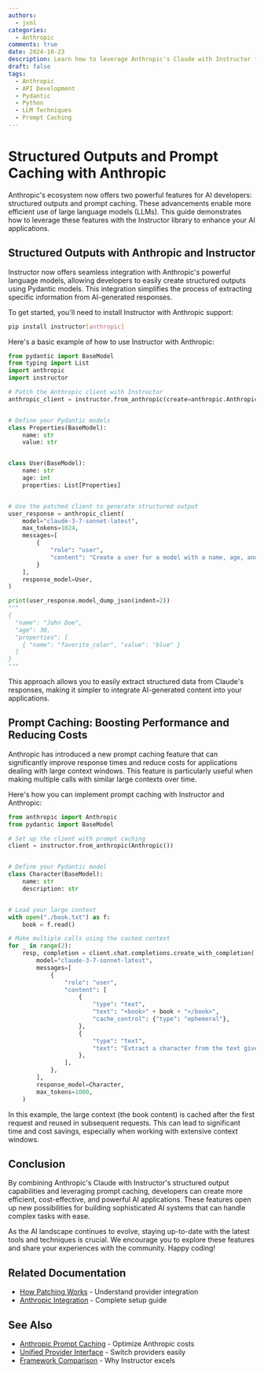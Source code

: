 ```yaml
---
authors:
  - jxnl
categories:
  - Anthropic
comments: true
date: 2024-10-23
description: Learn how to leverage Anthropic's Claude with Instructor for structured outputs and prompt caching, enhancing AI application development.
draft: false
tags:
  - Anthropic
  - API Development
  - Pydantic
  - Python
  - LLM Techniques
  - Prompt Caching
---
```


# Structured Outputs and Prompt Caching with Anthropic

Anthropic's ecosystem now offers two powerful features for AI developers: structured outputs and prompt caching. These advancements enable more efficient use of large language models (LLMs). This guide demonstrates how to leverage these features with the Instructor library to enhance your AI applications.

## Structured Outputs with Anthropic and Instructor

Instructor now offers seamless integration with Anthropic's powerful language models, allowing developers to easily create structured outputs using Pydantic models. This integration simplifies the process of extracting specific information from AI-generated responses.

<!-- more -->

To get started, you'll need to install Instructor with Anthropic support:

```bash
pip install instructor[anthropic]
```

Here's a basic example of how to use Instructor with Anthropic:

```python
from pydantic import BaseModel
from typing import List
import anthropic
import instructor

# Patch the Anthropic client with Instructor
anthropic_client = instructor.from_anthropic(create=anthropic.Anthropic())


# Define your Pydantic models
class Properties(BaseModel):
    name: str
    value: str


class User(BaseModel):
    name: str
    age: int
    properties: List[Properties]


# Use the patched client to generate structured output
user_response = anthropic_client(
    model="claude-3-7-sonnet-latest",
    max_tokens=1024,
    messages=[
        {
            "role": "user",
            "content": "Create a user for a model with a name, age, and properties.",
        }
    ],
    response_model=User,
)

print(user_response.model_dump_json(indent=2))
"""
{
  "name": "John Doe",
  "age": 30,
  "properties": [
    { "name": "favorite_color", "value": "blue" }
  ]
}
"""
```

This approach allows you to easily extract structured data from Claude's responses, making it simpler to integrate AI-generated content into your applications.

## Prompt Caching: Boosting Performance and Reducing Costs

Anthropic has introduced a new prompt caching feature that can significantly improve response times and reduce costs for applications dealing with large context windows. This feature is particularly useful when making multiple calls with similar large contexts over time.

Here's how you can implement prompt caching with Instructor and Anthropic:

```python
from anthropic import Anthropic
from pydantic import BaseModel

# Set up the client with prompt caching
client = instructor.from_anthropic(Anthropic())


# Define your Pydantic model
class Character(BaseModel):
    name: str
    description: str


# Load your large context
with open("./book.txt") as f:
    book = f.read()

# Make multiple calls using the cached context
for _ in range(2):
    resp, completion = client.chat.completions.create_with_completion(
        model="claude-3-7-sonnet-latest",
        messages=[
            {
                "role": "user",
                "content": [
                    {
                        "type": "text",
                        "text": "<book>" + book + "</book>",
                        "cache_control": {"type": "ephemeral"},
                    },
                    {
                        "type": "text",
                        "text": "Extract a character from the text given above",
                    },
                ],
            },
        ],
        response_model=Character,
        max_tokens=1000,
    )
```

In this example, the large context (the book content) is cached after the first request and reused in subsequent requests. This can lead to significant time and cost savings, especially when working with extensive context windows.

## Conclusion

By combining Anthropic's Claude with Instructor's structured output capabilities and leveraging prompt caching, developers can create more efficient, cost-effective, and powerful AI applications. These features open up new possibilities for building sophisticated AI systems that can handle complex tasks with ease.

As the AI landscape continues to evolve, staying up-to-date with the latest tools and techniques is crucial. We encourage you to explore these features and share your experiences with the community. Happy coding!

## Related Documentation
- [How Patching Works](/concepts/patching) - Understand provider integration
- [Anthropic Integration](/integrations/anthropic) - Complete setup guide

## See Also
- [Anthropic Prompt Caching](anthropic-prompt-caching) - Optimize Anthropic costs
- [Unified Provider Interface](announcing-unified-provider-interface) - Switch providers easily
- [Framework Comparison](best_framework) - Why Instructor excels
